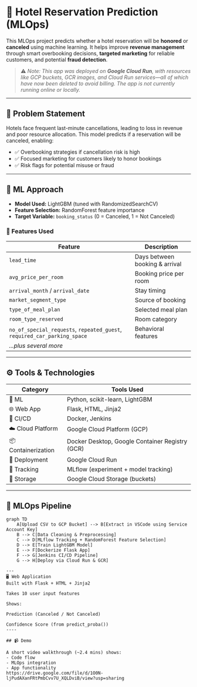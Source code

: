 # 🏨 Hotel Reservation Prediction (MLOps)

This MLOps project predicts whether a hotel reservation will be **honored** or **canceled** using machine learning. It helps improve **revenue management** through smart overbooking decisions, **targeted marketing** for reliable customers, and potential **fraud detection**.

> ⚠️ _Note: This app was deployed on **Google Cloud Run**, with resources like GCP buckets, GCR images, and Cloud Run services—all of which have now been deleted to avoid billing. The app is not currently running online or locally._

---

## 🎯 Problem Statement

Hotels face frequent last-minute cancellations, leading to loss in revenue and poor resource allocation. This model predicts if a reservation will be canceled, enabling:
- ✅ Overbooking strategies if cancellation risk is high
- ✅ Focused marketing for customers likely to honor bookings
- ✅ Risk flags for potential misuse or fraud

---

## 🧠 ML Approach

- **Model Used:** LightGBM (tuned with RandomizedSearchCV)
- **Feature Selection:** RandomForest feature importance
- **Target Variable:** `booking_status` (0 = Canceled, 1 = Not Canceled)

### 🔢 Features Used

| Feature | Description |
|--------|-------------|
| `lead_time` | Days between booking & arrival |
| `avg_price_per_room` | Booking price per room |
| `arrival_month` / `arrival_date` | Stay timing |
| `market_segment_type` | Source of booking |
| `type_of_meal_plan` | Selected meal plan |
| `room_type_reserved` | Room category |
| `no_of_special_requests`, `repeated_guest`, `required_car_parking_space` | Behavioral features |
| _...plus several more_ |

---

## ⚙️ Tools & Technologies

| Category           | Tools Used                                      |
|--------------------|-------------------------------------------------|
| 🧠 ML               | Python, scikit-learn, LightGBM                  |
| 🌐 Web App          | Flask, HTML, Jinja2                             |
| 🔄 CI/CD            | Docker, Jenkins                                 |
| ☁️ Cloud Platform   | Google Cloud Platform (GCP)                     |
| 📦 Containerization | Docker Desktop, Google Container Registry (GCR)|
| 🚀 Deployment       | Google Cloud Run                                |
| 🧪 Tracking         | MLflow (experiment + model tracking)            |
| 📁 Storage          | Google Cloud Storage (buckets)                           |

---

## 🔁 MLOps Pipeline

```mermaid
graph TD
    A[Upload CSV to GCP Bucket] --> B[Extract in VSCode using Service Account Key]
    B --> C[Data Cleaning & Preprocessing]
    C --> D[MLflow Tracking + RandomForest Feature Selection]
    D --> E[Train LightGBM Model]
    E --> F[Dockerize Flask App]
    F --> G[Jenkins CI/CD Pipeline]
    G --> H[Deploy via Cloud Run & GCR]

---
🖥️ Web Application
Built with Flask + HTML + Jinja2

Takes 10 user input features

Shows:

Prediction (Canceled / Not Canceled)

Confidence Score (from predict_proba())
----

## 📹 Demo

A short video walkthrough (~2.4 mins) shows:
- Code flow
- MLOps integration
- App functionality
https://drive.google.com/file/d/1O0N-ljPudAXanFRtPmbCvv7U_XQLDviB/view?usp=sharing

